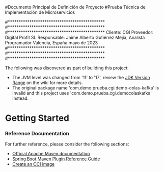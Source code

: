 #Documento Principal de Definición de Proyecto
#Prueba Técnica de Implementación de Microservicios

#*********************************************
#*********************************************
#*********************************************
Cliente:  CGI
Proveedor:  Digital Profit SL
Responsable:  Jaime Alberto Gutiérrez Mejía, Analista Programador
Valencia, España
mayo de 2023
#*********************************************
#*********************************************
#*********************************************

The following was discovered as part of building this project:

* The JVM level was changed from '11' to '17', review the [JDK Version Range](https://github.com/spring-projects/spring-framework/wiki/Spring-Framework-Versions#jdk-version-range) on the wiki for more details.
* The original package name 'com.demo.prueba.cgi.demo-colas-kafka' is invalid and this project uses 'com.demo.prueba.cgi.democolaskafka' instead.

# Getting Started

### Reference Documentation
For further reference, please consider the following sections:

* [Official Apache Maven documentation](https://maven.apache.org/guides/index.html)
* [Spring Boot Maven Plugin Reference Guide](https://docs.spring.io/spring-boot/docs/3.1.0-SNAPSHOT/maven-plugin/reference/html/)
* [Create an OCI image](https://docs.spring.io/spring-boot/docs/3.1.0-SNAPSHOT/maven-plugin/reference/html/#build-image)

